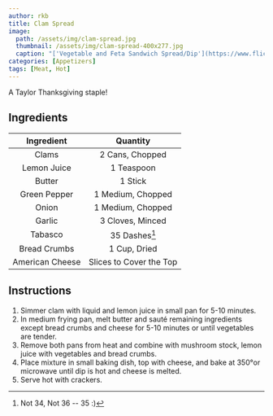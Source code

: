 ```yaml
---
author: rkb
title: Clam Spread
image:
  path: /assets/img/clam-spread.jpg
  thumbnail: /assets/img/clam-spread-400x277.jpg
  caption: "['Vegetable and Feta Sandwich Spread/Dip'](https://www.flickr.com/photos/38895964@N00/6832663350) by [saaleha](https://www.flickr.com/photos/38895964@N00) is licensed under [CC BY-SA 2.0](https://creativecommons.org/licenses/by-sa/2.0/?ref=ccsearch&atype=rich)"
categories: [Appetizers]
tags: [Meat, Hot]
---
```


A Taylor Thanksgiving staple!

## Ingredients

| Ingredient | Quantity |
|:-:|:-:|
| Clams | 2 Cans, Chopped |
| Lemon Juice | 1 Teaspoon |
| Butter | 1 Stick |
| Green Pepper | 1 Medium, Chopped |
| Onion | 1 Medium, Chopped |
| Garlic | 3 Cloves, Minced |
| Tabasco | 35 Dashes[^1] |
| Bread Crumbs | 1 Cup, Dried |
| American Cheese | Slices to Cover the Top |

## Instructions
1. Simmer clam with liquid and lemon juice in small pan for 5-10 minutes.
2. In medium frying pan, melt butter and sauté remaining ingredients except bread crumbs and cheese for 5-10 minutes or until vegetables are tender.
3. Remove both pans from heat and combine with mushroom stock, lemon juice with vegetables and bread crumbs.
4. Place mixture in small baking dish, top with cheese, and bake at 350&deg;or microwave until dip is hot and cheese is melted.
5. Serve hot with crackers.

[^1]: Not 34, Not 36 -- 35 :)
